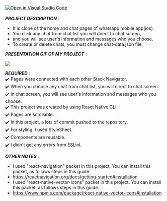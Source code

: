 [![Open in Visual Studio Code](https://classroom.github.com/assets/open-in-vscode-c66648af7eb3fe8bc4f294546bfd86ef473780cde1dea487d3c4ff354943c9ae.svg)](https://classroom.github.com/online_ide?assignment_repo_id=8247898&assignment_repo_type=AssignmentRepo)
<br>
<br>
***PROJECT DESCRIPTION*** :<br>
+ It is clone of the home and chat pages of whatsapp mobile app(ios).<br>
+ You click any chat from chat list you will direct to chat screen,<br>
+ and you will see user's information and messages who you choose.<br>
+ To create or delete chats, you must change chat-data.json file.<br>

***PRESENTATION GIF OF MY PROJECT*** :

![](assets/odev-2-gif-edited-500px.gif)

***REQUİRED*** :<br>
:heavy_check_mark: Pages were connected with each other Stack Navigator.<br>
:heavy_check_mark: When you choose any chat from chat list, you will direct to chat screen.<br>
:heavy_check_mark: In chat screen, you will see user's information and messages who you choose.<br>
:heavy_check_mark: This project was created by using React Native CLI.<br>
:heavy_check_mark: Pages are scrollable.<br>
:heavy_check_mark: In this project, a lots of commit pushed to the repository.<br>
:heavy_check_mark: For styling, I used StyleSheet.<br>
:heavy_check_mark: Components are reusable.<br>
:heavy_check_mark: I didn't get any errors from ESLint.<br>

***OTHER NOTES*** :<br>
+ I used "react-navigation" packet in this project. You can install this packet, as follows steps in this guide.<br>
+ https://reactnavigation.org/docs/getting-started#installation<br>
+ I used "react-native-vector-icons" packet in this project. You can install this packet, as follows steps in this guide.<br>
+ https://www.npmjs.com/package/react-native-vector-icons#installation<br>
